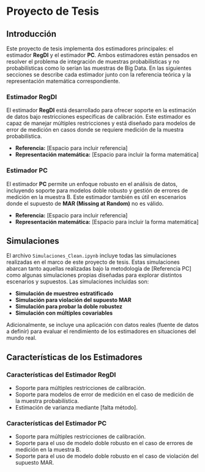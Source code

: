 # Proyecto de Tesis

## Introducción
Este proyecto de tesis implementa dos estimadores principales: el estimador **RegDI** y el estimador **PC**. Ambos estimadores están pensados en resolver el problema de integración de muestras probabilísticas y no probabilísticas como lo serían las muestras de Big Data. En las siguientes secciones se describe cada estimador junto con la referencia teórica y la representación matemática correspondiente.

### Estimador RegDI
El estimador **RegDI** está desarrollado para ofrecer soporte en la estimación de datos bajo restricciones específicas de calibración. Este estimador es capaz de manejar múltiples restricciones y está diseñado para modelos de error de medición en casos donde se requiere medición de la muestra probabilística.

- **Referencia:** [Espacio para incluir referencia]
- **Representación matemática:** [Espacio para incluir la forma matemática]

### Estimador PC
El estimador **PC** permite un enfoque robusto en el análisis de datos, incluyendo soporte para modelos doble robusto y gestión de errores de medición en la muestra B. Este estimador también es útil en escenarios donde el supuesto de **MAR (Missing at Random)** no es válido.

- **Referencia:** [Espacio para incluir referencia]
- **Representación matemática:** [Espacio para incluir la forma matemática]

## Simulaciones
El archivo `Simulaciones_Clean.ipynb` incluye todas las simulaciones realizadas en el marco de este proyecto de tesis. Estas simulaciones abarcan tanto aquellas realizadas bajo la metodología de [Referencia PC] como algunas simulaciones propias diseñadas para explorar distintos escenarios y supuestos. Las simulaciones incluidas son:

- **Simulación de muestreo estratificado**
- **Simulación para violación del supuesto MAR**
- **Simulación para probar la doble robustez**
- **Simulación con múltiples covariables**

Adicionalmente, se incluye una aplicación con datos reales (fuente de datos a definir) para evaluar el rendimiento de los estimadores en situaciones del mundo real.

## Características de los Estimadores

### Características del Estimador RegDI
- Soporte para múltiples restricciones de calibración.
- Soporte para modelos de error de medición en el caso de medición de la muestra probabilística.
- Estimación de varianza mediante [falta método].

### Características del Estimador PC
- Soporte para múltiples restricciones de calibración.
- Soporte para el uso de modelo doble robusto en el caso de errores de medición en la muestra B.
- Soporte para el uso de modelo doble robusto en el caso de violación del supuesto MAR.
